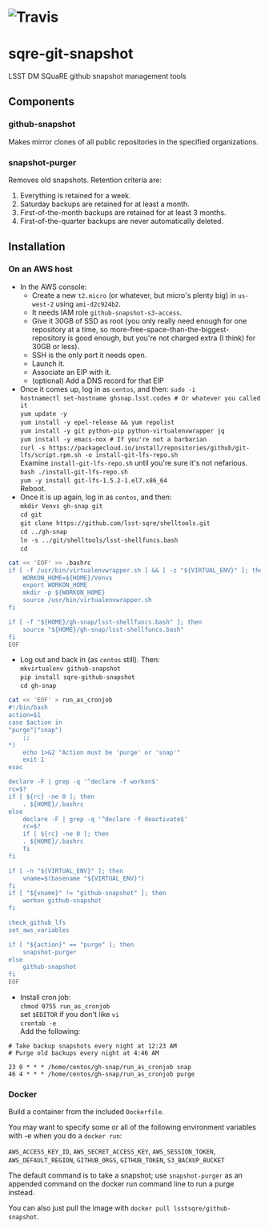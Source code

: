 # ![Travis](https://img.shields.io/travis/lsst-sqre/sqre-codekit.svg)

# sqre-git-snapshot

LSST DM SQuaRE github snapshot management tools

## Components

### github-snapshot

Makes mirror clones of all public repositories in the specified
organizations.

### snapshot-purger

Removes old snapshots.  Retention criteria are:

1. Everything is retained for a week.
2. Saturday backups are retained for at least a month.
3. First-of-the-month backups are retained for at least 3 months.
4. First-of-the-quarter backups are never automatically deleted.

## Installation

### On an AWS host

* In the AWS console:
    * Create a new `t2.micro` (or whatever, but micro's plenty big) in
      `us-west-2` using `ami-d2c924b2`.
    * It needs IAM role `github-snapshot-s3-access`.
    * Give it 30GB of SSD as root (you only really need enough for one
      repository at a time, so more-free-space-than-the-biggest-repository
      is good enough, but you're not charged extra (I think) for 30GB or
      less).
    * SSH is the only port it needs open.
    * Launch it.
    * Associate an EIP with it.
    * (optional) Add a DNS record for that EIP
* Once it comes up, log in as `centos`, and then:
   `sudo -i`  
   `hostnamectl set-hostname ghsnap.lsst.codes # Or whatever you called it`  
   `yum update -y`  
   `yum install -y epel-release && yum repolist`  
   `yum install -y git python-pip python-virtualenvwrapper jq`  
   `yum install -y emacs-nox # If you're not a barbarian`  
   `curl -s https://packagecloud.io/install/repositories/github/git-lfs/script.rpm.sh -o install-git-lfs-repo.sh`  
   Examine `install-git-lfs-repo.sh` until you're sure it's not nefarious.  
   `bash ./install-git-lfs-repo.sh`  
   `yum -y install git-lfs-1.5.2-1.el7.x86_64`  
   Reboot.
* Once it is up again, log in as `centos`, and then:  
   `mkdir Venvs gh-snap git`  
   `cd git`  
   `git clone https://github.com/lsst-sqre/shelltools.git`  
   `cd ../gh-snap`  
   `ln -s ../git/shelltools/lsst-shellfuncs.bash`    
   `cd`  
```bash
cat << 'EOF' >> .bashrc
if [ -f /usr/bin/virtualenvwrapper.sh ] && [ -z "${VIRTUAL_ENV}" ]; then
    WORKON_HOME=${HOME}/Venvs
    export WORKON_HOME
    mkdir -p ${WORKON_HOME}
    source /usr/bin/virtualenvwrapper.sh
fi

if [ -f "${HOME}/gh-snap/lsst-shellfuncs.bash" ]; then
    source "${HOME}/gh-snap/lsst-shellfuncs.bash"
fi
EOF
```
* Log out and back in (as `centos` still).  Then:  
  `mkvirtualenv github-snapshot`  
  `pip install sqre-github-snapshot`  
  `cd gh-snap`  
```bash
cat << 'EOF' > run_as_cronjob
#!/bin/bash
action=$1
case $action in
"purge"|"snap")
	;;
*)
	echo 1>&2 "Action must be 'purge' or 'snap'"
	exit 1
esac

declare -F | grep -q '^declare -f workon$'
rc=$?
if [ ${rc} -ne 0 ]; then
    . ${HOME}/.bashrc
else
    declare -F | grep -q '^declare -f deactivate$'
    rc=$?
    if [ ${rc} -ne 0 ]; then
	. ${HOME}/.bashrc
    fi
fi

if [ -n "${VIRTUAL_ENV}" ]; then
    vname=$(basename "${VIRTUAL_ENV}")
fi
if [ "${vname}" != "github-snapshot" ]; then
    workon github-snapshot
fi

check_github_lfs
set_aws_variables

if [ "${action}" == "purge" ]; then
    snapshot-purger
else
    github-snapshot
fi
EOF
```
* Install cron job:    
   `chmod 0755 run_as_cronjob`  
   set `$EDITOR` if you don't like `vi`  
   `crontab -e`  
   Add the following:  
```
# Take backup snapshots every night at 12:23 AM
# Purge old backups every night at 4:46 AM

23 0 * * * /home/centos/gh-snap/run_as_cronjob snap
46 4 * * * /home/centos/gh-snap/run_as_cronjob purge
```

### Docker

Build a container from the included `Dockerfile`.

You may want to specify some or all of the following environment
variables with -e when you do a `docker run`:

`AWS_ACCESS_KEY_ID`, `AWS_SECRET_ACCESS_KEY`, `AWS_SESSION_TOKEN`, 
`AWS_DEFAULT_REGION`, `GITHUB_ORGS`, `GITHUB_TOKEN`, `S3_BACKUP_BUCKET`

The default command is to take a snapshot; use `snapshot-purger` as an
appended command on the docker run command line to run a purge instead.

You can also just pull the image with `docker pull
lsstsqre/github-snapshot`.
